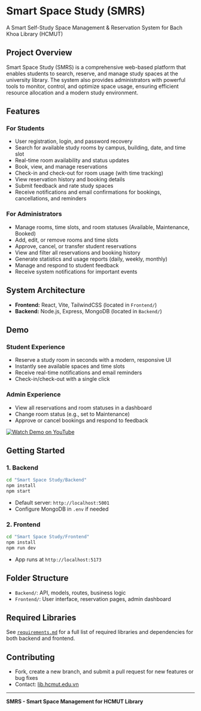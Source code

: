# Smart Space Study (SMRS)

A Smart Self-Study Space Management & Reservation System for Bach Khoa Library (HCMUT)

## Project Overview
Smart Space Study (SMRS) is a comprehensive web-based platform that enables students to search, reserve, and manage study spaces at the university library. The system also provides administrators with powerful tools to monitor, control, and optimize space usage, ensuring efficient resource allocation and a modern study environment.

## Features
### For Students
- User registration, login, and password recovery
- Search for available study rooms by campus, building, date, and time slot
- Real-time room availability and status updates
- Book, view, and manage reservations
- Check-in and check-out for room usage (with time tracking)
- View reservation history and booking details
- Submit feedback and rate study spaces
- Receive notifications and email confirmations for bookings, cancellations, and reminders

### For Administrators
- Manage rooms, time slots, and room statuses (Available, Maintenance, Booked)
- Add, edit, or remove rooms and time slots
- Approve, cancel, or transfer student reservations
- View and filter all reservations and booking history
- Generate statistics and usage reports (daily, weekly, monthly)
- Manage and respond to student feedback
- Receive system notifications for important events

## System Architecture
- **Frontend:** React, Vite, TailwindCSS (located in `Frontend/`)
- **Backend:** Node.js, Express, MongoDB (located in `Backend/`)

## Demo
### Student Experience
- Reserve a study room in seconds with a modern, responsive UI
- Instantly see available spaces and time slots
- Receive real-time notifications and email reminders
- Check-in/check-out with a single click

### Admin Experience
- View all reservations and room statuses in a dashboard
- Change room status (e.g., set to Maintenance)
- Approve or cancel bookings and respond to feedback

[![Watch Demo on YouTube](https://img.youtube.com/vi/wFhUVO4VUOA/0.jpg)](https://www.youtube.com/watch?v=wFhUVO4VUOA)

## Getting Started
### 1. Backend
```bash
cd "Smart Space Study/Backend"
npm install
npm start
```
- Default server: `http://localhost:5001`
- Configure MongoDB in `.env` if needed

### 2. Frontend
```bash
cd "Smart Space Study/Frontend"
npm install
npm run dev
```
- App runs at `http://localhost:5173`

## Folder Structure
- `Backend/`: API, models, routes, business logic
- `Frontend/`: User interface, reservation pages, admin dashboard

## Required Libraries
See [`requirements.md`](requirements.md) for a full list of required libraries and dependencies for both backend and frontend.

## Contributing
- Fork, create a new branch, and submit a pull request for new features or bug fixes
- Contact: [lib.hcmut.edu.vn](https://lib.hcmut.edu.vn)

---
**SMRS - Smart Space Management for HCMUT Library**